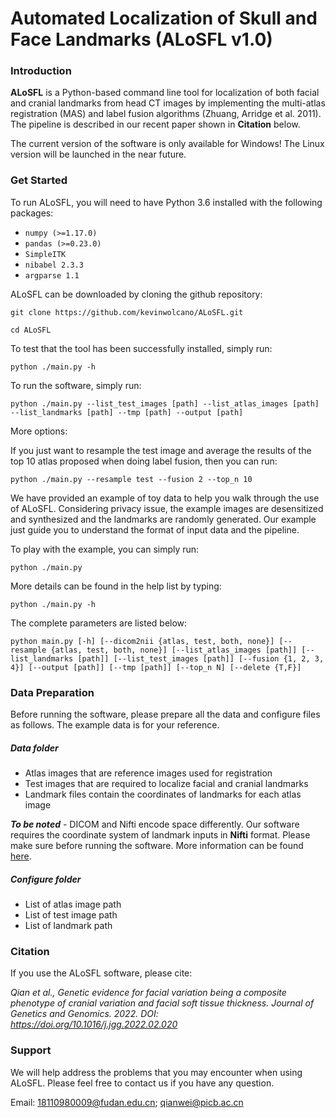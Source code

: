 # Automated Localization of Skull and Face Landmarks (ALoSFL v1.0)

### Introduction

**ALoSFL** is a Python-based command line tool for localization of both facial and cranial landmarks from head CT images by implementing the multi-atlas registration (MAS) and label fusion algorithms (Zhuang, Arridge et al. 2011). The pipeline is described in our recent paper shown in **Citation** below.

The current version of the software is only available for Windows! The Linux version will be launched in the near future.

### Get Started
To run ALoSFL, you will need to have Python 3.6 installed with the following packages:
- `numpy (>=1.17.0)`
- `pandas (>=0.23.0)`
- `SimpleITK`
- `nibabel 2.3.3 `
- `argparse 1.1`

ALoSFL can be downloaded by cloning the github repository:

`git clone https://github.com/kevinwolcano/ALoSFL.git`

`cd ALoSFL`

To test that the tool has been successfully installed, simply run:

`python ./main.py -h`

To run the software, simply run:

`python ./main.py --list_test_images [path] --list_atlas_images [path] --list_landmarks [path] --tmp [path] --output [path]`

More options:

If you just want to resample the test image and average the results of the top 10 atlas proposed when doing label fusion,
then you can run:

`python ./main.py --resample test --fusion 2 --top_n 10`

We have provided an example of toy data to help you walk through the use of ALoSFL. Considering privacy issue, the example images are desensitized and synthesized and the landmarks are randomly generated. Our example just guide you to understand the format of input data and the pipeline.

To play with the example, you can simply run:

`python ./main.py`

More details can be found in the help list by typing:

`python ./main.py -h`

The complete parameters are listed below:

`python main.py [-h] [--dicom2nii {atlas, test, both, none}] [--resample {atlas, test, both, none}] [--list_atlas_images [path]] [--list_landmarks [path]] [--list_test_images [path]] [--fusion {1, 2, 3, 4}] [--output [path]] [--tmp [path]] [--top_n N] [--delete {T,F}]`


### Data Preparation
Before running the software, please prepare all the data and configure files as follows. The example data is for your reference.

##### Data folder
- Atlas images that are reference images used for registration
- Test images that are required to localize facial and cranial landmarks
- Landmark files contain the coordinates of landmarks for each atlas image

***To be noted*** - DICOM and Nifti encode space differently. Our software requires the coordinate system of landmark inputs in **Nifti** format. Please make sure before running the software. 
More information can be found [here](https://www.nitrc.org/plugins/mwiki/index.php/dcm2nii:MainPage#Spatial_Coordinates).


##### Configure folder
- List of atlas image path
- List of test image path
- List of landmark path


### Citation
If you use the ALoSFL software, please cite:

*Qian et al., Genetic evidence for facial variation being a composite phenotype of cranial variation and facial soft tissue thickness. Journal of Genetics and Genomics. 2022. DOI: https://doi.org/10.1016/j.jgg.2022.02.020*


### Support
We will help address the problems that you may encounter when using ALoSFL. Please feel free to contact us if you have any question. 

Email: 18110980009@fudan.edu.cn; qianwei@picb.ac.cn
